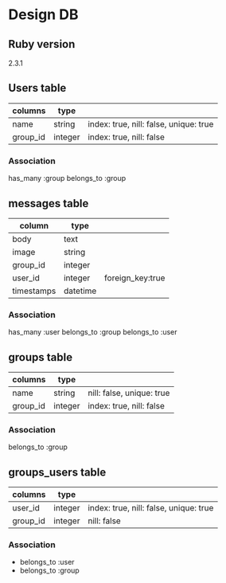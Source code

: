 # Design DB
## Ruby version
2.3.1

## Users table
| columns   | type    |                                        |
|-----------|---------|----------------------------------------|
| name      | string  | index: true, nill: false, unique: true |
| group_id  | integer | index: true, nill: false               |

### Association
has_many :group
belongs_to :group


## messages table
| column     | type     |                  |
|------------|----------|------------------|
| body       | text     |                  |
| image      | string   |                  |
| group_id   | integer  |                  |
| user_id    | integer  | foreign_key:true |
| timestamps | datetime |                  |

### Association
has_many :user
belongs_to :group
belongs_to :user


## groups table
| columns  | type    |                           |
|----------|---------|---------------------------|
| name     | string  | nill: false, unique: true |
| group_id | integer | index: true, nill: false  |

### Association
belongs_to :group


## groups_users table
| columns   | type    |                                        |
|-----------|---------|----------------------------------------|
| user_id | integer | index: true, nill: false, unique: true |
| group_id  | integer | nill: false                            |

### Association
* belongs_to :user
* belongs_to :group
